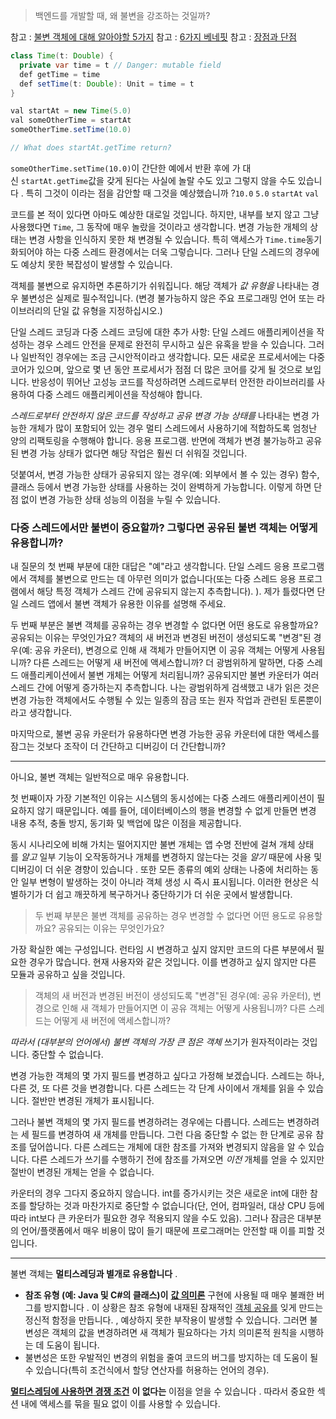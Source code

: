> 백엔드를 개발할 때, 왜 불변을 강조하는 것일까?

참고 : [불변 객체에 대해 알아야할 5가지](https://buttercms.com/blog/5-things-you-should-know-about-immutable-objects/)
참고 : [6가지 베네핏](https://www.linkedin.com/pulse/20140528113353-16837833-6-benefits-of-programming-with-immutable-objects-in-java)
참고 : [장점과 단점](https://en.proft.me/2013/11/24/advantages-and-disadvantages-immutable-objects-jav/)

```java
class Time(t: Double) {
  private var time = t // Danger: mutable field
  def getTime = time
  def setTime(t: Double): Unit = time = t
}

val startAt = new Time(5.0)
val someOtherTime = startAt
someOtherTime.setTime(10.0)

// What does startAt.getTime return?
```

`someOtherTime.setTime(10.0)`이 간단한 예에서 반환 후에 가 대신 `startAt.getTime`값을 갖게 된다는 사실에 놀랄 수도 있고 그렇지 않을 수도 있습니다 . 특히 그것이 이라는 점을 감안할 때 그것을 예상했습니까 ?`10.0` `5.0` `startAt` `val`

코드를 본 적이 있다면 아마도 예상한 대로일 것입니다. 하지만, 내부를 보지 않고 그냥 사용했다면 `Time`, 그 동작에 매우 놀랐을 것이라고 생각합니다. 변경 가능한 개체의 상태는 변경 사항을 인식하지 못한 채 변경될 수 있습니다. 특히 액세스가 `Time.time`동기화되어야 하는 다중 스레드 환경에서는 더욱 그렇습니다. 그러나 단일 스레드의 경우에도 예상치 못한 복잡성이 발생할 수 있습니다.

객체를 불변으로 유지하면 추론하기가 쉬워집니다. 해당 객체가 _값 유형을_ 나타내는 경우 불변성은 실제로 필수적입니다. (변경 불가능하지 않은 주요 프로그래밍 언어 또는 라이브러리의 단일 값 유형을 지정하십시오.)

단일 스레드 코딩과 다중 스레드 코딩에 대한 추가 사항: 단일 스레드 애플리케이션을 작성하는 경우 스레드 안전을 문제로 완전히 무시하고 싶은 유혹을 받을 수 있습니다. 그러나 일반적인 경우에는 조금 근시안적이라고 생각합니다. 모든 새로운 프로세서에는 다중 코어가 있으며, 앞으로 몇 년 동안 프로세서가 점점 더 많은 코어를 갖게 될 것으로 보입니다. 반응성이 뛰어난 고성능 코드를 작성하려면 스레드로부터 안전한 라이브러리를 사용하여 다중 스레드 애플리케이션을 작성해야 합니다.

_스레드로부터 안전하지 않은 코드를 작성하고 공유 변경 가능 상태를_ 나타내는 변경 가능한 개체가 많이 포함되어 있는 경우 멀티 스레드에서 사용하기에 적합하도록 엄청난 양의 리팩토링을 수행해야 합니다. 응용 프로그램. 반면에 객체가 변경 불가능하고 공유된 변경 가능 상태가 없다면 해당 작업은 훨씬 더 쉬워질 것입니다.

덧붙여서, 변경 가능한 상태가 공유되지 않는 경우(예: 외부에서 볼 수 있는 경우) 함수, 클래스 등에서 변경 가능한 상태를 사용하는 것이 완벽하게 가능합니다. 이렇게 하면 단점 없이 변경 가능한 상태 성능의 이점을 누릴 수 있습니다.

### 다중 스레드에서만 불변이 중요할까? 그렇다면 공유된 불변 객체는 어떻게 유용합니까?

내 질문의 첫 번째 부분에 대한 대답은 "예"라고 생각합니다. 단일 스레드 응용 프로그램에서 객체를 불변으로 만드는 데 아무런 의미가 없습니다(또는 다중 스레드 응용 프로그램에서 해당 특정 객체가 스레드 간에 공유되지 않는지 추측합니다). ). 제가 틀렸다면 단일 스레드 앱에서 불변 객체가 유용한 이유를 설명해 주세요.

두 번째 부분은 불변 객체를 공유하는 경우 변경할 수 없다면 어떤 용도로 유용할까요? 공유되는 이유는 무엇인가요? 객체의 새 버전과 변경된 버전이 생성되도록 "변경"된 경우(예: 공유 카운터), 변경으로 인해 새 객체가 만들어지면 이 공유 객체는 어떻게 사용됩니까? 다른 스레드는 어떻게 새 버전에 액세스합니까? 더 광범위하게 말하면, 다중 스레드 애플리케이션에서 불변 개체는 어떻게 처리됩니까? 공유되지만 불변 카운터가 여러 스레드 간에 어떻게 증가하는지 추측합니다. 나는 광범위하게 검색했고 내가 읽은 것은 변경 가능한 객체에서도 수행될 수 있는 일종의 잠금 또는 원자 작업과 관련된 토론뿐이라고 생각합니다.

마지막으로, 불변 공유 카운터가 유용하다면 변경 가능한 공유 카운터에 대한 액세스를 잠그는 것보다 조작이 더 간단하고 디버깅이 더 간단합니까?

---
아니요, 불변 객체는 일반적으로 매우 유용합니다.

첫 번째이자 가장 기본적인 이유는 시스템의 동시성에는 다중 스레드 애플리케이션이 필요하지 않기 때문입니다. 예를 들어, 데이터베이스의 행을 변경할 수 없게 만들면 변경 내용 추적, 충돌 방지, 동기화 및 백업에 많은 이점을 제공합니다.

동시 시나리오에 비해 가치는 떨어지지만 불변 개체는 앱 수명 전반에 걸쳐 개체 상태를 _알고_ 일부 기능이 오작동하거나 개체를 변경하지 않는다는 것을 _알기_ 때문에 사용 및 디버깅이 더 쉬운 경향이 있습니다 . 또한 모든 종류의 예외 상태는 나중에 처리하는 동안 일부 변형이 발생하는 것이 아니라 객체 생성 시 즉시 표시됩니다. 이러한 현상은 식별하기가 더 쉽고 깨끗하게 복구하거나 중단하기가 더 쉬운 곳에서 발생합니다.

> 두 번째 부분은 불변 객체를 공유하는 경우 변경할 수 없다면 어떤 용도로 유용할까요? 공유되는 이유는 무엇인가요?

가장 확실한 예는 구성입니다. 런타임 시 변경하고 싶지 않지만 코드의 다른 부분에서 필요한 경우가 많습니다. 현재 사용자와 같은 것입니다. 이를 변경하고 싶지 않지만 다른 모듈과 공유하고 싶을 것입니다.

> 객체의 새 버전과 변경된 버전이 생성되도록 "변경"된 경우(예: 공유 카운터), 변경으로 인해 새 객체가 만들어지면 이 공유 객체는 어떻게 사용됩니까? 다른 스레드는 어떻게 새 버전에 액세스합니까?

_따라서 (대부분의 언어에서) 불변 객체의 가장 큰 점은 객체_ 쓰기가 원자적이라는 것입니다. 중단할 수 없습니다.

변경 가능한 객체의 몇 가지 필드를 변경하고 싶다고 가정해 보겠습니다. 스레드는 하나, 다른 것, 또 다른 것을 변경합니다. 다른 스레드는 각 단계 사이에서 개체를 읽을 수 있습니다. 절반만 변경된 개체가 표시됩니다.

그러나 불변 객체의 몇 가지 필드를 변경하려는 경우에는 다릅니다. 스레드는 변경하려는 세 필드를 변경하여 새 개체를 만듭니다. 그런 다음 중단할 수 없는 한 단계로 공유 참조를 덮어씁니다. 다른 스레드는 개체에 대한 참조를 가져와 변경되지 않음을 알 수 있습니다. 다른 스레드가 쓰기를 수행하기 전에 참조를 가져오면 _이전_ 개체를 얻을 수 있지만 절반이 변경된 개체는 얻을 수 없습니다.

카운터의 경우 그다지 중요하지 않습니다. int를 증가시키는 것은 새로운 int에 대한 참조를 할당하는 것과 마찬가지로 중단할 수 없습니다(단, 언어, 컴파일러, 대상 CPU 등에 따라 int보다 큰 카운터가 필요한 경우 적용되지 않을 수도 있음). 그러나 잠금은 대부분의 언어/플랫폼에서 매우 비용이 많이 들기 때문에 프로그래머는 안전할 때 이를 피할 것입니다.

---
불변 객체는 **멀티스레딩과 별개로 유용합니다** .

- **참조 유형 (예: Java 및 C#의 클래스)이** **[값 의미론](https://en.m.wikipedia.org/wiki/Value_semantics)** 구현에 사용될 때 매우 불쾌한 버그를 방지합니다 . 이 상황은 참조 유형에 내재된 잠재적인 [객체 공유를](https://www.techiedelight.com/copy-objects-in-java/) 잊게 만드는 정신적 함정을 만듭니다. , 예상하지 못한 부작용이 발생할 수 있습니다. 그러면 불변성은 객체의 값을 변경하려면 새 객체가 필요하다는 가치 의미론적 원칙을 시행하는 데 도움이 됩니다.
- 불변성은 또한 우발적인 변경의 위험을 줄여 코드의 버그를 방지하는 데 도움이 될 수 있습니다(특히 조건식에서 할당 연산자를 허용하는 언어의 경우).

**[멀티스레딩에 사용하면 경쟁 조건](http://tutorials.jenkov.com/java-concurrency/race-conditions-and-critical-sections.html)** **이 없다는[](http://tutorials.jenkov.com/java-concurrency/race-conditions-and-critical-sections.html)** 이점을 얻을 수 있습니다 . 따라서 중요한 섹션 내에 액세스를 묶을 필요 없이 이를 사용할 수 있습니다.
